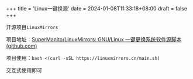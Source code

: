 +++
title = 'Linux一键换源'
date = 2024-01-08T11:33:18+08:00
draft = false
+++

开源项目`LinuxMirrors`

项目地址：[SuperManito/LinuxMirrors: GNU/Linux 一键更换系统软件源脚本 (github.com)](https://github.com/SuperManito/LinuxMirrors)

项目使用：`bash <(curl -sSL https://linuxmirrors.cn/main.sh)`

交互式使用即可
